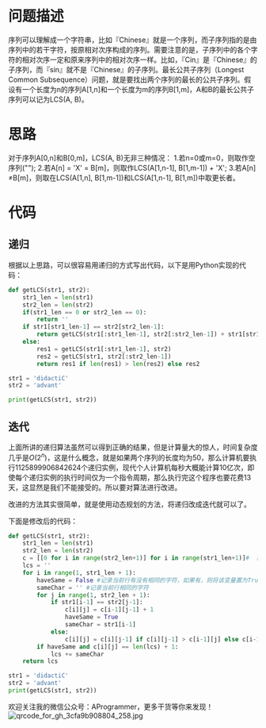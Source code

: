 # 问题描述
序列可以理解成一个字符串，比如『Chinese』就是一个序列，而子序列指的是由序列中的若干字符，按原相对次序构成的序列。需要注意的是，子序列中的各个字符的相对次序一定和原来序列中的相对次序一样。比如，『Cin』是『Chinese』的子序列，而『sin』就不是『Chinese』的子序列。最长公共子序列（Longest Common Subsequence）问题，就是要找出两个序列的最长的公共子序列。假设有一个长度为n的序列A[1,n]和一个长度为m的序列B[1,m]，A和B的最长公共子序列可以记为LCS(A, B)。

# 思路
对于序列A[0,n]和B[0,m]，LCS(A, B)无非三种情况：
1.若n=0或m=0，则取作空序列("");
2.若A[n] = 'X' = B[m]，则取作LCS(A[1,n-1], B[1,m-1]) + 'X';
3.若A[n] $\neq$B[m]，则取在LCS(A[1,n], B[1,m-1])和LCS(A[1,n-1], B[1,m])中取更长者。
# 代码
## 递归
根据以上思路，可以很容易用递归的方式写出代码，以下是用Python实现的代码：
```Python
def getLCS(str1, str2):
    str1_len = len(str1)
    str2_len = len(str2)
    if(str1_len == 0 or str2_len == 0):
        return ''
    if str1[str1_len-1] == str2[str2_len-1]:
        return getLCS(str1[:str1_len-1], str2[:str2_len-1]) + str1[str1_len-1]
    else:
        res1 = getLCS(str1[:str1_len-1], str2)
        res2 = getLCS(str1, str2[:str2_len-1])
        return res1 if len(res1) > len(res2) else res2

str1 = 'didactiC'
str2 = 'advant'

print(getLCS(str1, str2))
```
## 迭代
上面所讲的递归算法虽然可以得到正确的结果，但是计算量大的惊人，时间复杂度几乎是$O(2^n)$，这是什么概念，就是如果两个序列的长度均为50，那么计算机要执行1125899906842624个递归实例，现代个人计算机每秒大概能计算10亿次，即使每个递归实例的执行时间仅为一个指令周期，那么执行完这个程序也要花费13天，这显然是我们不能接受的。所以要对算法进行改进。

改进的方法其实很简单，就是使用动态规划的方法，将递归改成迭代就可以了。

下面是修改后的代码：

```Python
def getLCS(str1, str2):
    str1_len = len(str1)
    str2_len = len(str2)
    c = [[0 for i in range(str2_len+1)] for i in range(str1_len+1)]#  创建一个二维数组，记录最长公共子序列的长度
    lcs = ''
    for i in range(1, str1_len + 1):
        haveSame = False #记录当前行有没有相同的字符，如果有，则将该变量置为True
        sameChar = '' #记录当前行相同的字符
        for j in range(1, str2_len + 1):
            if str1[i-1] == str2[j-1]:
                c[i][j] = c[i-1][j-1] + 1
                haveSame = True
                sameChar = str1[i-1]
            else:
                c[i][j] = c[i][j-1] if c[i][j-1] > c[i-1][j] else c[i-1][j]
        if haveSame and c[i][j] == len(lcs) + 1:
            lcs += sameChar
    return lcs

str1 = 'didactiC'
str2 = 'advant'
print(getLCS(str1, str2))
```

欢迎关注我的微信公众号：AProgrammer，更多干货等你来发现！
![qrcode_for_gh_3cfa9b908804_258.jpg](D:\Study\GitHub\Algorithm\Images\最长公共子序列-1)